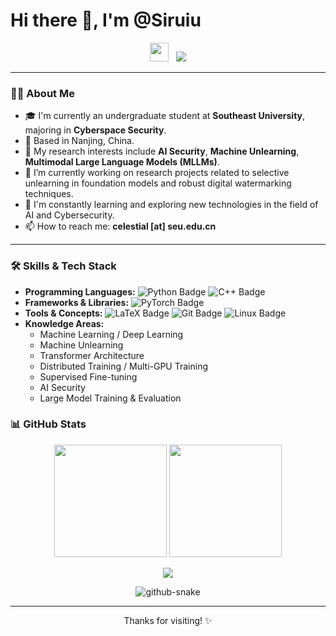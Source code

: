 # Hi there 👋, I'm @Siruiu 

<p align="center">
  <!-- 你可以像示例一样放一个欢迎图片或 GIF -->
  <img src="https://raw.githubusercontent.com/MartinHeinz/MartinHeinz/master/wave.gif" width="30px">
   
  <!-- 动态打字效果 (可选) -->
  <img src="https://readme-typing-svg.demolab.com?font=Fira+Code&pause=1000&color=0099FF&width=435&lines=Welcome+to+my+GitHub+Profile!;Focusing+on+AI+Security+%26+Machine+Unlearning;Undergraduate+at+Southeast+University¢er=true&size=27" />
</p>

---

### 👨‍💻 About Me
*   🎓 I'm currently an undergraduate student at **Southeast University**, majoring in **Cyberspace Security**.
*   📍 Based in Nanjing, China.
*   🔬 My research interests include **AI Security**, **Machine Unlearning**, **Multimodal Large Language Models (MLLMs)**.
*   🔭 I’m currently working on research projects related to selective unlearning in foundation models and robust digital watermarking techniques.
*   🌱 I'm constantly learning and exploring new technologies in the field of AI and Cybersecurity.
*   📫 How to reach me: **celestial [at] seu.edu.cn** 
---

### 🛠️ Skills & Tech Stack

*   **Programming Languages:**
    ![Python Badge](https://img.shields.io/badge/Python-3776AB?logo=python&logoColor=fff&style=flat)
    ![C++ Badge](https://img.shields.io/badge/C%2B%2B-00599C?logo=cplusplus&logoColor=fff&style=flat)
*   **Frameworks & Libraries:**
    ![PyTorch Badge](https://img.shields.io/badge/PyTorch-EE4C2C?logo=pytorch&logoColor=fff&style=flat)
*   **Tools & Concepts:**
    ![LaTeX Badge](https://img.shields.io/badge/LaTeX-008080?logo=latex&logoColor=fff&style=flat)
    ![Git Badge](https://img.shields.io/badge/Git-F05032?logo=git&logoColor=fff&style=flat)
    ![Linux Badge](https://img.shields.io/badge/Linux-FCC624?logo=linux&logoColor=000&style=flat)
*   **Knowledge Areas:**
    *   Machine Learning / Deep Learning
    *   Machine Unlearning
    *   Transformer Architecture
    *   Distributed Training / Multi-GPU Training
    *   Supervised Fine-tuning
    *   AI Security
    *   Large Model Training & Evaluation

### 📊 GitHub Stats

<p align="center">
  <img height="180em" src="https://github-readme-stats.vercel.app/api?username=Siruiu&show_icons=true&theme=radical&count_private=true&hide_border=true" />
  <img height="180em" src="https://github-readme-stats.vercel.app/api/top-langs/?username=Siruiu&layout=compact&theme=radical&hide_border=true&langs_count=8" />
</p>

<!-- (可选) 添加贡献图 -->
<p align="center">
  <img src="https://github-readme-activity-graph.vercel.app/graph?username=Siruiu&theme=react-dark&hide_border=true" />
</p>

<!-- (可选) 添加贪吃蛇贡献图 -->
<p align="center">
  <picture>
    <source media="(prefers-color-scheme: dark)" srcset="https://cdn.jsdelivr.net/gh/Siruiu/Siruiu/profile-snake-contrib/github-contribution-grid-snake-dark.svg" />
    <source media="(prefers-color-scheme: light)" srcset="https://cdn.jsdelivr.net/gh/Siruiu/Siruiu/profile-snake-contrib/github-contribution-grid-snake.svg" />
    <img alt="github-snake" src="https://cdn.jsdelivr.net/gh/Siruiu/Siruiu/profile-snake-contrib/github-contribution-grid-snake-dark.svg" />
  </picture>
</p>

---

<!-- 你可以添加 WakaTime, Spotify, Jokes 等模块，如果需要的话 -->
<!-- 像参考示例一样，可以在末尾添加一些有趣的图片或 GIF -->

<p align="center">Thanks for visiting! ✨</p>
